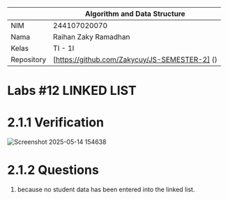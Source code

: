 |  | Algorithm and Data Structure |
|--|--|
| NIM | 244107020070 |
| Nama | Raihan Zaky Ramadhan |
| Kelas | TI - 1I |
| Repository | [https://github.com/Zakycuy/JS-SEMESTER-2] () |

# Labs #12 LINKED LIST

# 2.1.1 Verification

![Screenshot 2025-05-14 154638](https://github.com/user-attachments/assets/9bab9a8b-8317-409a-837a-186399bc0c4f)

# 2.1.2 Questions

1. because no student data has been entered into the linked list.

